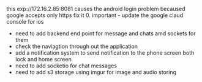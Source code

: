 this exp://172.16.2.85:8081 causes the android login problem becaused google accepts only https fix it
0. important - update the google claud console for ios


* need to add backend end point for message and chats amd sockets for them
* check the naviagtion through out the application
* add a notification system to send notification to the phone screen both lock and home screen
* need to add socketio for chat messages 
* need to add s3 storage using imgur for image and audio storing 
